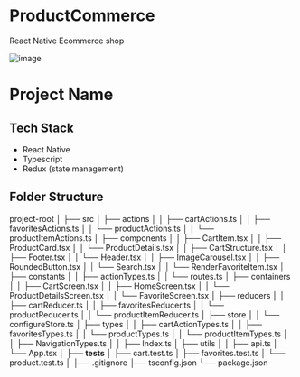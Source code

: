 # ProductCommerce
React Native Ecommerce shop


![image](https://github.com/bttmndl/ProductCommerce/assets/8470682/66667c28-6a90-446d-82b6-60eff277860a)


# Project Name

## Tech Stack
- React Native
- Typescript
- Redux (state management)

## Folder Structure
project-root
│
├── src
│   ├── actions
│   │   ├── cartActions.ts
│   │   ├── favoritesActions.ts
│   │   └── productActions.ts
│   │   └── productItemActions.ts
│   ├── components
│   │   ├── CartItem.tsx
│   │   ├── ProductCard.tsx
│   │   └── ProductDetails.tsx
│   │   ├── CartStructure.tsx
│   │   ├── Footer.tsx
│   │   └── Header.tsx
│   │   ├── ImageCarousel.tsx
│   │   ├── RoundedButton.tsx
│   │   └── Search.tsx
│   │   └── RenderFavoriteItem.tsx
│   ├── constants
│   │   ├── actionTypes.ts
│   │   └── routes.ts
│   ├── containers
│   │   ├── CartScreen.tsx
│   │   ├── HomeScreen.tsx
│   │   └── ProductDetailsScreen.tsx
│   │   └── FavoriteScreen.tsx
│   ├── reducers
│   │   ├── cartReducer.ts
│   │   ├── favoritesReducer.ts
│   │   └── productReducer.ts
│   │   └── productItemReducer.ts
│   ├── store
│   │   └── configureStore.ts
│   ├── types
│   │   ├── cartActionTypes.ts
│   │   ├── favoritesTypes.ts
│   │   └── productTypes.ts
│   │   └── productItemTypes.ts
│   │   ├── NavigationTypes.ts
│   │   ├── Index.ts
│   ├── utils
│   │   ├── api.ts
│   └── App.tsx
│
├── __tests__
│   ├── cart.test.ts
│   ├── favorites.test.ts
│   └── product.test.ts
│
├── .gitignore
├── tsconfig.json
└── package.json
